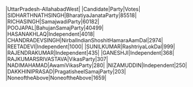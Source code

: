  
|UttarPradesh-AllahabadWest|
|Candidate|Party|Votes|
|SIDHARTHNATHSINGH|BharatiyaJanataParty|85518|
|RICHASINGH|SamajwadiParty|60182|
|POOJAPAL|BahujanSamajParty|40499|
|HASANAKHLAQ|Independent|4018|
|CHANDRADEVSINGH|NirbalIndianShoshitHamaraAamDal|2974|
|REETADEVI|Independent|1000|
|SUNILKUMAR|RashtriyaLokDal|999|
|RAJENDRAKUMAR|Independent|435|
|GANESHJI|Independent|368|
|RAJKUMARSRIVASTAVA|VikasParty|307|
|NADIMAHAMAD|AwamiVikasParty|280|
|NIZAMUDDIN|Independent|250|
|DAKKHINIPRASAD|PragatisheelSamajParty|203|
|NoneoftheAbove|NoneoftheAbove|1659|

